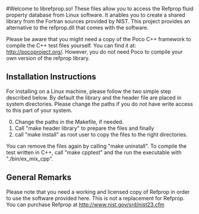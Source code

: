 
#Welcome to librefprop.so!
These files allow you to access the Refprop fluid property database from Linux software. It anables you to create a shared library from the Fortran sources provided by NIST. This project provides an alternative to the refprop.dll that comes with the software.

Please be aware that you might need a copy of the Poco C++ framework to compile the C++ test files yourself. You can find it at: http://pocoproject.org/. However, you do not need Poco to compile your own version of the refprop library. 

## Installation Instructions
For installing on a Linux machine, please follow the two simple step described below. By default the library and the header file are placed in system directories. Please change the paths if you do not have write access to this part of your system. 

0.  Change the paths in the Makefile, if needed.
1.  Call "make header library" to prepare the files and finally 
2.  call "make install" as root user to copy the files to the right directories.

You can remove the files again by calling "make uninstall". To compile the test written in C++, call "make cpptest" and the run the executable with "./bin/ex_mix_cpp".

## General Remarks
Please note that you need a working and licensed copy of Refprop in order to use the software provided here. This is not a replacement for Refprop. You can purchase Refprop at http://www.nist.gov/srd/nist23.cfm


